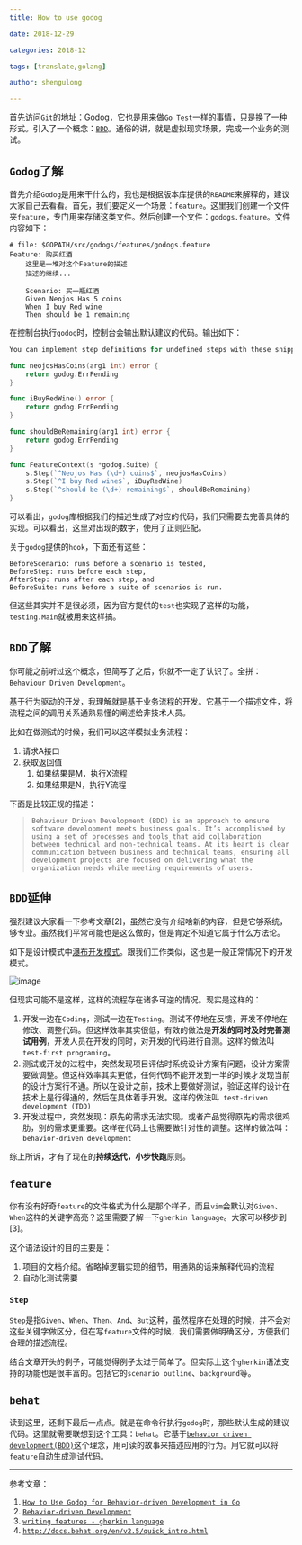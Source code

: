 ```yaml
---
title: How to use godog

date: 2018-12-29

categories: 2018-12

tags: [translate,golang]

author: shengulong

---
```


首先访问`Git`的地址：[Godog](https://github.com/DATA-DOG/godog)，它也是用来做`Go Test`一样的事情，只是换了一种形式。引入了一个概念：[`BDD`](https://semaphoreci.com/community/tutorials/behavior-driven-development)。通俗的讲，就是虚拟现实场景，完成一个业务的测试。

## `Godog`了解
首先介绍`Godog`是用来干什么的，我也是根据版本库提供的`README`来解释的，建议大家自己去看看。首先，我们要定义一个场景：`feature`。这里我们创建一个文件夹`feature`，专门用来存储这类文件。然后创建一个文件：`godogs.feature`。文件内容如下：

```
# file: $GOPATH/src/godogs/features/godogs.feature
Feature: 购买红酒
    这里是一堆对这个Feature的描述
    描述的继续...

    Scenario: 买一瓶红酒
    Given Neojos Has 5 coins
    When I buy Red wine
    Then should be 1 remaining
```

在控制台执行`godog`时，控制台会输出默认建议的代码。输出如下：
```go
You can implement step definitions for undefined steps with these snippets:

func neojosHasCoins(arg1 int) error {
	return godog.ErrPending
}

func iBuyRedWine() error {
	return godog.ErrPending
}

func shouldBeRemaining(arg1 int) error {
	return godog.ErrPending
}

func FeatureContext(s *godog.Suite) {
	s.Step(`^Neojos Has (\d+) coins$`, neojosHasCoins)
	s.Step(`^I buy Red wine$`, iBuyRedWine)
	s.Step(`^should be (\d+) remaining$`, shouldBeRemaining)
}
```

可以看出，`godog`库根据我们的描述生成了对应的代码，我们只需要去完善具体的实现。可以看出，这里对出现的数字，使用了正则匹配。

关于`godog`提供的`hook`，下面还有这些：

```
BeforeScenario: runs before a scenario is tested,
BeforeStep: runs before each step,
AfterStep: runs after each step, and
BeforeSuite: runs before a suite of scenarios is run.
```
但这些其实并不是很必须，因为官方提供的`test`也实现了这样的功能，`testing.Main`就被用来这样搞。

## `BDD`了解

你可能之前听过这个概念，但简写了之后，你就不一定了认识了。全拼：`Behaviour Driven Development`。

基于行为驱动的开发，我理解就是基于业务流程的开发。它基于一个描述文件，将流程之间的调用关系通熟易懂的阐述给非技术人员。

比如在做测试的时候，我们可以这样模拟业务流程：

1. 请求A接口
2. 获取返回值
    1. 如果结果是M，执行X流程
    2. 如果结果是N，执行Y流程

下面是比较正规的描述：

> `Behaviour Driven Development (BDD) is an approach to ensure software development meets business goals. It’s accomplished by using a set of processes and tools that aid collaboration between technical and non-technical teams. At its heart is clear communication between business and technical teams, ensuring all development projects are focused on delivering what the organization needs while meeting requirements of users.`

## `BDD`延伸

强烈建议大家看一下参考文章[2]，虽然它没有介绍啥新的内容，但是它够系统，够专业。虽然我们平常可能也是这么做的，但是肯定不知道它属于什么方法论。

如下是设计模式中[瀑布开发模式](https://baike.baidu.com/item/%E7%80%91%E5%B8%83%E5%BC%80%E5%8F%91%E6%A8%A1%E5%BC%8F)。跟我们工作类似，这也是一般正常情况下的开发模式。

![image](https://i.loli.net/2018/12/28/5c26247537226.png)

但现实可能不是这样，这样的流程存在诸多可逆的情况。现实是这样的：

1. 开发一边在`Coding`，测试一边在`Testing`。测试不停地在反馈，开发不停地在修改、调整代码。但这样效率其实很低，有效的做法是**开发的同时及时完善测试用例**，开发人员在开发的同时，对开发的代码进行自测。这样的做法叫`test-first programing`。
2. 测试或开发的过程中，突然发现项目评估时系统设计方案有问题，设计方案需要做调整。但这样效率其实更低，任何代码不能开发到一半的时候才发现当前的设计方案行不通。所以在设计之前，技术上要做好测试，验证这样的设计在技术上是行得通的，然后在具体着手开发。这样的做法叫` test-driven development (TDD)`
3. 开发过程中，突然发现：原先的需求无法实现。或者产品觉得原先的需求很鸡肋，别的需求更重要。这样在代码上也需要做针对性的调整。这样的做法叫：`behavior-driven development`

综上所诉，才有了现在的**持续迭代，小步快跑**原则。

## `feature`

你有没有好奇`feature`的文件格式为什么是那个样子，而且`vim`会默认对`Given`、`When`这样的关键字高亮？这里需要了解一下`gherkin language`。大家可以移步到[3]。

这个语法设计的目的主要是：

1. 项目的文档介绍。省略掉逻辑实现的细节，用通熟的话来解释代码的流程
2. 自动化测试需要


### `Step`

`Step`是指`Given`、`When`、`Then`、`And`、`But`这种，虽然程序在处理的时候，并不会对这些关键字做区分，但在写`feature`文件的时候，我们需要做明确区分，方便我们合理的描述流程。

结合文章开头的例子，可能觉得例子太过于简单了。但实际上这个`gherkin`语法支持的功能也是很丰富的。包括它的`scenario outline`、`background`等。

## `behat`

读到这里，还剩下最后一点点。就是在命令行执行`godog`时，那些默认生成的建议代码。这里就需要联想到这个工具：`behat`。它基于[`behavior driven development(BDD)`](https://en.wikipedia.org/wiki/Behavior-driven_development)这个理念，用可读的故事来描述应用的行为。用它就可以将`feature`自动生成测试代码。

----
参考文章：

1. [`How to Use Godog for Behavior-driven Development in Go`](https://semaphoreci.com/community/tutorials/how-to-use-godog-for-behavior-driven-development-in-go)
2. [`Behavior-driven Development`](https://semaphoreci.com/community/tutorials/behavior-driven-development)
3. [`writing features - gherkin language`](http://docs.behat.org/en/v2.5/guides/1.gherkin.html)
4. [`http://docs.behat.org/en/v2.5/quick_intro.html`](http://docs.behat.org/en/v2.5/quick_intro.html)